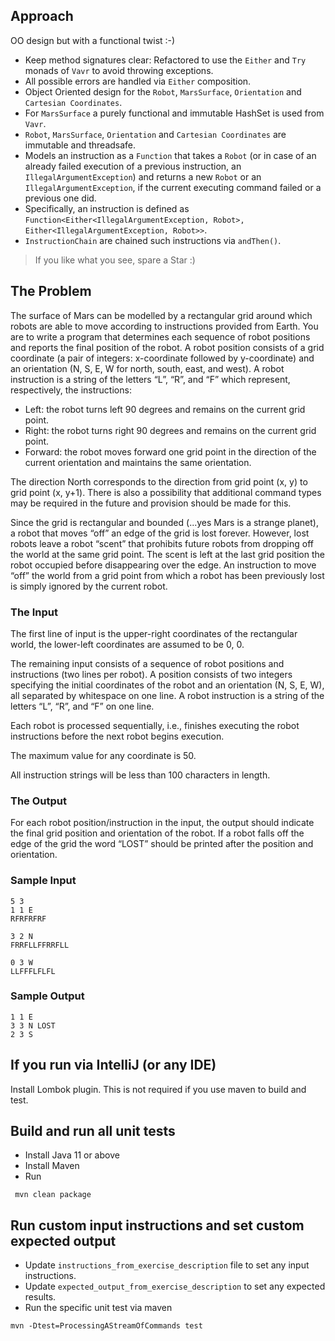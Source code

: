 ## Approach

OO design but with a functional twist :-)

 - Keep method signatures clear: Refactored to use the `Either` and `Try` monads of `Vavr` to avoid throwing exceptions.
 - All possible errors are handled via `Either` composition.
 - Object Oriented design for the `Robot`, `MarsSurface`, `Orientation` and `Cartesian Coordinates`.
 - For `MarsSurface` a purely functional and immutable HashSet is used from `Vavr`. 
 - `Robot`, `MarsSurface`, `Orientation` and `Cartesian Coordinates` are immutable and threadsafe.
 - Models an instruction as a `Function` that takes a `Robot` (or in case of an already failed execution of a previous instruction, an `IllegalArgumentException`) and returns a new `Robot` or an `IllegalArgumentException`, if the current executing command failed or a previous one did.
 - Specifically, an instruction is defined as `Function<Either<IllegalArgumentException, Robot>, Either<IllegalArgumentException, Robot>>`.
 - `InstructionChain` are chained such instructions via `andThen()`.
 
> If you like what you see, spare a Star :)

## The Problem

The surface of Mars can be modelled by a rectangular grid around which robots are able to
move according to instructions provided from Earth. You are to write a program that
determines each sequence of robot positions and reports the final position of the robot.
A robot position consists of a grid coordinate (a pair of integers: x-coordinate followed by
y-coordinate) and an orientation (N, S, E, W for north, south, east, and west).
A robot instruction is a string of the letters “L”, “R”, and “F” which represent, respectively, the
instructions:
 - Left: the robot turns left 90 degrees and remains on the current grid point.
 - Right: the robot turns right 90 degrees and remains on the current grid point.
 - Forward: the robot moves forward one grid point in the direction of the current
orientation and maintains the same orientation.

The direction North corresponds to the direction from grid point (x, y) to grid point (x, y+1).
There is also a possibility that additional command types may be required in the future and
provision should be made for this.

Since the grid is rectangular and bounded (...yes Mars is a strange planet), a robot that moves
“off” an edge of the grid is lost forever. However, lost robots leave a robot “scent” that 
prohibits future robots from dropping off the world at the same grid point. The scent is left at
the last grid position the robot occupied before disappearing over the edge. An instruction to
move “off” the world from a grid point from which a robot has been previously lost is simply
ignored by the current robot.

### The Input

The first line of input is the upper-right coordinates of the rectangular world, the lower-left
coordinates are assumed to be 0, 0.

The remaining input consists of a sequence of robot positions and instructions (two lines per
robot). A position consists of two integers specifying the initial coordinates of the robot and an
orientation (N, S, E, W), all separated by whitespace on one line. A robot instruction is a string
of the letters “L”, “R”, and “F” on one line.

Each robot is processed sequentially, i.e., finishes executing the robot instructions before the
next robot begins execution.

The maximum value for any coordinate is 50.

All instruction strings will be less than 100 characters in length.

### The Output

For each robot position/instruction in the input, the output should indicate the final grid
position and orientation of the robot. If a robot falls off the edge of the grid the word “LOST”
should be printed after the position and orientation.

### Sample Input

````
5 3
1 1 E
RFRFRFRF

3 2 N
FRRFLLFFRRFLL

0 3 W
LLFFFLFLFL
````

### Sample Output

````
1 1 E
3 3 N LOST
2 3 S
````

## If you run via IntelliJ (or any IDE)

Install Lombok plugin. This is not required if you use maven to build and test.

## Build and run all unit tests

 - Install Java 11 or above
 - Install Maven
 - Run
 
```
 mvn clean package
```

## Run custom input instructions and set custom expected output

 - Update `instructions_from_exercise_description` file to set any input instructions.
 - Update `expected_output_from_exercise_description` to set any expected results.
 - Run the specific unit test via maven
 
```
mvn -Dtest=ProcessingAStreamOfCommands test
```
